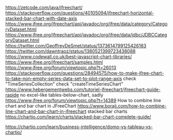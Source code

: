 https://zetcode.com/java/jfreechart/
https://stackoverflow.com/questions/40105094/jfreechart-horizontal-stacked-bar-chart-with-date-axis
https://www.jfree.org/jfreechart/api/javadoc/org/jfree/data/category/CategoryDataset.html
https://www.jfree.org/jfreechart/api/javadoc/org/jfree/data/jdbc/JDBCCategoryDataset.html
https://twitter.com/GeoffreyDeSmet/status/1373614799125426183
https://twitter.com/dawntraoz/status/1380521399723438088
https://www.codewall.co.uk/best-javascript-chart-libraries/
https://www.jfree.org/jfreechart/samples.html
https://www.jfree.org/forum/viewtopic.php?t=26013
https://stackoverflow.com/questions/28494575/how-to-make-jfree-chart-to-take-non-empty-series-data-set-to-plot-range-axis
check "TimeSeriesCollection"
check "createTimeSeriesChart"
https://www.hebergementwebs.com/tutoriel-jfreechart/jfreechart-guide-rapide
no excel-like tables-below-chart, sadly https://www.jfree.org/forum/viewtopic.php?t=14389
How to combine line chart and bar chart in JFreeChart https://www.boraji.com/how-to-combine-line-chart-and-bar-chart-in-jfreechart
stacked bar charts https://chartio.com/learn/charts/stacked-bar-chart-complete-guide/

https://chartio.com/learn/business-intelligence/domo-vs-tableau-vs-chartio/


